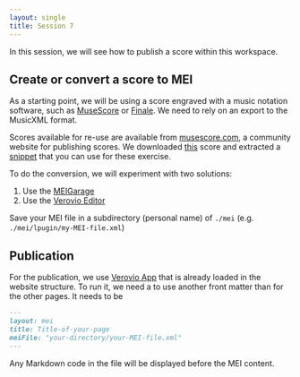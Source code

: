 ```yaml
---
layout: single
title: Session 7
---
```


In this session, we will see how to publish a score within this workspace.

## Create or convert a score to MEI

As a starting point, we will be using a score engraved with a music notation software, such as [MuseScore](https://musescore.org) or [Finale](https://www.finalemusic.com/). We need to rely on an export to the MusicXML format.

Scores available for re-use are available from [musescore.com](https://musescore.com), a community website for publishing scores. We downloaded [this](https://musescore.com/user/3795306/scores/6060182) score and extracted a [snippet](../musicxml/Comédie_Ballet_du_Le_Bourgeois_Gentilhomme,_LWV43.musicxml) that you can use for these exercise.

To do the conversion, we will experiment with two solutions:

1. Use the [MEIGarage](https://meigarage.edirom.de/)
2. Use the [Verovio Editor](https://editor.verovio.org)

Save your MEI file in a subdirectory (personal name) of `./mei` (e.g. `./mei/lpugin/my-MEI-file.xml`)

## Publication

For the publication, we use [Verovio App](https://www.verovio.org/app.html) that is already loaded in the website structure. To run it, we need a to use another front matter than for the other pages. It needs to be
```md
---
layout: mei
title: Title-of-your-page
meiFile: "your-directory/your-MEI-file.xml"
---

```

Any Markdown code in the file will be displayed before the MEI content.
